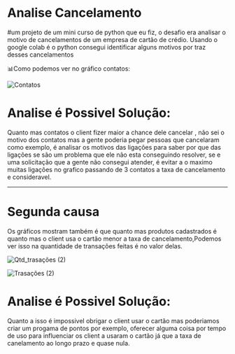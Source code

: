 # Analise Cancelamento

#um projeto de um mini curso de python que eu fiz, o desafio era analisar o motivo de cancelamentos de um empresa de cartão de crédio.
 Usando o google colab é o python consegui identificar alguns motivos por traz desses cancelamentos
 
 📊Como podemos ver no gráfico contatos:
 
 ![Contatos](https://user-images.githubusercontent.com/88971985/142789944-57eef631-b9e4-4dbb-b380-1ce445a3fb82.png)


# Analise é Possivel Solução:
Quanto mas contatos o client fizer maior a chance dele cancelar
, não sei o motivo dos contatos mas a gente poderia pegar pessoas que cancelaram como exemplo, é analisar os motivos das ligações para saber por que das ligações se são um problema que ele não esta conseguindo resolver, se e uma solicitação que a gente não consegui atender, é evitar a o maximo muitas ligações no grafico passando de 3 contatos a taxa de cancelamento e consideravel.

------------------------------

# Segunda causa

Os gráficos mostram também é que quanto mas produtos cadastrados é quanto mas o client usa o cartão menor a taxa de cancelamento,Podemos ver isso na quantidade de transações feitas é no valor delas.

![Qtd_trasações (2)](https://user-images.githubusercontent.com/88971985/142790416-fffcda68-d526-48fa-9575-117295ee54d3.png)

![Trasações (2)](https://user-images.githubusercontent.com/88971985/142790436-74055233-4085-46f1-82e9-b9ea26384dfa.png)

# Analise é Possivel Solução:

Quanto a isso é impossivel obrigar o client usar o cartão mas poderiamos criar um progama de pontos por exemplo, oferecer alguma coisa por tempo de uso para influenciar os client a usaram o cartão já que a taxa de canelamento ao longo prazo e quase nula.
